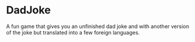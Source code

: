 # DadJoke
A fun game that gives you an unfinished dad joke and with another version of the joke but translated into a few foreign languages.
